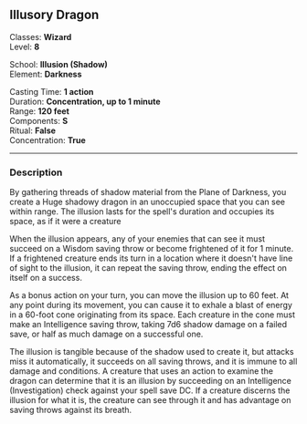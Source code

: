 ## Illusory Dragon

Classes: **Wizard**  
Level: **8**  

School: **Illusion (Shadow)**  
Element: **Darkness**  

Casting Time: **1 action**  
Duration: **Concentration, up to 1 minute**  
Range: **120 feet**  
Components: **S**  
Ritual: **False**  
Concentration: **True**  

------

### Description

By gathering threads of shadow material from the Plane of Darkness, you create a Huge shadowy dragon in an unoccupied space that you can see within range. The illusion lasts for the spell's duration and occupies its space, as if it were a creature

When the illusion appears, any of your enemies that can see it must succeed on a Wisdom saving throw or become frightened of it for 1 minute. If a frightened creature ends its turn in a location where it doesn't have line of sight to the illusion, it can repeat the saving throw, ending the effect on itself on a success.

As a bonus action on your turn, you can move the illusion up to 60 feet. At any point during its movement, you can cause it to exhale a blast of energy in a 60-foot cone originating from its space. Each creature in the cone must make an Intelligence saving throw, taking 7d6 shadow damage on a failed save, or half as much damage on a successful one.

The illusion is tangible because of the shadow used to create it, but attacks miss it automatically, it succeeds on all saving throws, and it is immune to all damage and conditions. A creature that uses an action to examine the dragon can determine that it is an illusion by succeeding on an Intelligence (Investigation) check against your spell save DC. If a creature discerns the illusion for what it is, the creature can see through it and has advantage on saving throws against its breath.